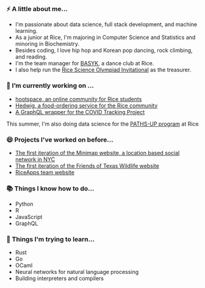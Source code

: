 ### ⚡ A little about me...

- I'm passionate about data science, full stack development, and machine learning. 
- As a junior at Rice, I'm majoring in Computer Science and Statistics and minoring in Biochemistry.
- Besides coding, I love hip hop and Korean pop dancing, rock climbing, and reading. 
- I'm the team manager for [BASYK](https://www.youtube.com/user/BASYKrice), a dance club at Rice. 
- I also help run the [Rice Science Olympiad Invitational](http://ricesoaa.weebly.com/) as the treasurer.
 
 ### 🔭 I’m currently working on ...

- [hootspace, an online community for Rice students](https://github.com/rice-apps/hootspace)
- [Hedwig, a food-ordering service for the Rice community](https://github.com/rice-apps/HedwigUnified)
- [A GraphQL wrapper for the COVID Tracking Project](https://github.com/Tyrubias/covid-tracking-graphql)

This summer, I'm also doing data science for the [PATHS-UP program](https://pathsup.org/) at Rice

### 😄 Projects I've worked on before...

- [The first iteration of the Minimap website, a location based social network in NYC](https://minimap.us/)
- [The first iteration of the Friends of Texas Wildlife website](https://github.com/rice-apps/ftwl)
- [RiceApps team website](http://www.riceapps.org/)

### 📚 Things I know how to do...

- Python
- R
- JavaScript
- GraphQL

### 🌱 Things I'm trying to learn...

- Rust
- Go
- OCaml
- Neural networks for natural language processing
- Building interpreters and compilers

<!--
**Tyrubias/Tyrubias** is a ✨ _special_ ✨ repository because its `README.md` (this file) appears on your GitHub profile.

Here are some ideas to get you started:

- 🔭 I’m currently working on ...
- 🌱 I’m currently learning ...
- 👯 I’m looking to collaborate on ...
- 🤔 I’m looking for help with ...
- 💬 Ask me about ...
- 📫 How to reach me: ...
- 😄 Pronouns: ...
- ⚡ Fun fact: ...
-->
